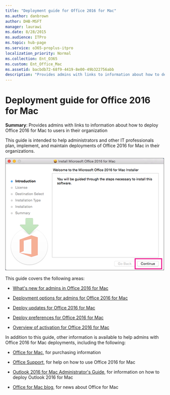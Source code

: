 ```yaml
---
title: "Deployment guide for Office 2016 for Mac"
ms.author: danbrown
author: DHB-MSFT
manager: laurawi
ms.date: 8/28/2015
ms.audience: ITPro
ms.topic: hub-page
ms.service: o365-proplus-itpro
localization_priority: Normal
ms.collection: Ent_O365
ms.custom: Ent_Office_Mac
ms.assetid: bacbdb72-68f9-4419-8e00-49b322756abb
description: "Provides admins with links to information about how to deploy Office 2016 for Mac to users in their organization"
---
```


# Deployment guide for Office 2016 for Mac

 **Summary**: Provides admins with links to information about how to deploy Office 2016 for Mac to users in their organization
  
This guide is intended to help administrators and other IT professionals plan, implement, and maintain deployments of Office 2016 for Mac in their organizations.
  
![First Mac 2016 installation screen with "Continue" highlighted](../images/0daa1e2c-48cf-4aac-961b-04331b5a4c17.png)
  
This guide covers the following areas:
  
- [What's new for admins in Office 2016 for Mac](what-s-new-for-admins-in-office-for-mac.md)
    
- [Deployment options for admins for Office 2016 for Mac](deployment-options-for-office-for-mac.md)
    
- [Deploy updates for Office 2016 for Mac](deploy-updates-for-office-for-mac.md)
    
- [Deploy preferences for Office 2016 for Mac](deploy-preferences-for-office-for-mac.md)
    
- [Overview of activation for Office 2016 for Mac](overview-of-activation-for-office-for-mac.md)
    
In addition to this guide, other information is available to help admins with Office 2016 for Mac deployments, including the following:
  
- [Office for Mac](https://products.office.com/mac), for purchasing information
    
- [Office Support](https://support.office.com), for help on how to use Office 2016 for Mac
    
- [Outlook 2016 for Mac Administrator's Guide](http://technet.microsoft.com/library/fbb0c902-c67c-494e-9cfb-ddc317477f26.aspx), for information on how to deploy Outlook 2016 for Mac
    
- [Office for Mac blog](https://blogs.office.com/mac/), for news about Office for Mac
    

